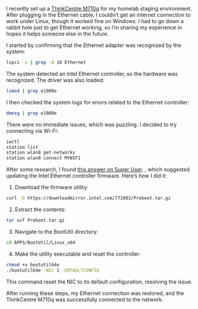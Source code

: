 I recently set up a [ThinkCentre
M710q](https://www.lenovo.com/us/en/p/desktops/thinkcentre/m-series-tiny/thinkcentre-m710q/11tc1mt710q)
for my homelab staging environment. After plugging in the Ethernet cable, I
couldn’t get an internet connection to work under Linux, though it worked fine
on Windows. I had to go down a rabbit hole just to get Ethernet working, so I’m
sharing my experience in hopes it helps someone else in the future.

I started by confirming that the Ethernet adapter was recognized by the system:

```sh
lspci -v | grep -A 10 Ethernet
```

The system detected an Intel Ethernet controller, so the hardware was
recognized. The driver was also loaded:

```sh
lsmod | grep e1000e
```

I then checked the system logs for errors related to the Ethernet controller:

```sh
dmesg | grep e1000e
```

There were no immediate issues, which was puzzling. I decided to try connecting
via Wi-Fi:

```sh
iwctl
station list
station wlan0 get-networks
station wlan0 connect MYWIFI
```

After some research, I found [this answer on Super
User](https://superuser.com/questions/1104537/how-to-repair-the-checksum-of-the-non-volatile-memory-nvm-of-intel-ethernet-co/1106641#1106641).
, which suggested updating the Intel Ethernet controller firmware. Here’s how I
did it:

1. Download the firmware utility:

```sh
curl -O https://downloadmirror.intel.com/772083/Preboot.tar.gz
```

2. Extract the contents:

```sh
tar xvf Preboot.tar.gz
```

3. Navigate to the BootUtil directory:

```sh
cd APPS/BootUtil/Linux_x64
```

4. Make the utility executable and reset the controller:

```sh
chmod +x bootutil64e
./bootutil64e -NIC 1 -DEFAULTCONFIG
```

This command reset the NIC to its default configuration, resolving the issue.

After running these steps, my Ethernet connection was restored, and the
ThinkCentre M710q was successfully connected to the network.
